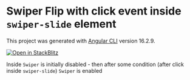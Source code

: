 # Swiper Flip with click event inside  `swiper-slide` element

This project was generated with [Angular CLI](https://github.com/angular/angular-cli) version 16.2.9.

[![Open in StackBlitz](https://developer.stackblitz.com/img/open_in_stackblitz.svg)](https://stackblitz.com/fork/github/digit81/swiper-with-basic-expandable)


Inside `Swiper` is initially disabled - then after some condition (after click inside `swiper-slide`) `Swiper` is enabled  
